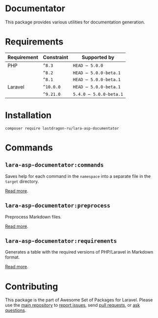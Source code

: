 # Documentator

This package provides various utilities for documentation generation.

[include:exec]: <../../dev/artisan lara-asp-documentator:requirements>
[//]: # (start: 876a9177c0e8e3722ac84e8f3888245fc9070a64a87dedfe7c9d9ba2a13b374b)
[//]: # (warning: Generated automatically. Do not edit.)

# Requirements

| Requirement  | Constraint          | Supported by |
|--------------|---------------------|------------------|
|  PHP  | `^8.3` |   `HEAD ⋯ 5.0.0`   |
|  | `^8.2` |   `HEAD ⋯ 5.0.0-beta.1`   |
|  | `^8.1` |   `HEAD ⋯ 5.0.0-beta.1`   |
|  Laravel  | `^10.0.0` |   `HEAD ⋯ 5.0.0-beta.1`   |
|  | `^9.21.0` |   `5.4.0 ⋯ 5.0.0-beta.1`   |

[//]: # (end: 876a9177c0e8e3722ac84e8f3888245fc9070a64a87dedfe7c9d9ba2a13b374b)

[include:template]: ../../docs/Shared/Installation.md ({"data": {"package": "documentator"}})
[//]: # (start: d830b5dad8950e88a29e14aa443ca509cfa19889b5c3792b00691760fb8618bb)
[//]: # (warning: Generated automatically. Do not edit.)

# Installation

```shell
composer require lastdragon-ru/lara-asp-documentator
```

[//]: # (end: d830b5dad8950e88a29e14aa443ca509cfa19889b5c3792b00691760fb8618bb)

# Commands

[include:document-list]: ./docs/Commands
[//]: # (start: 3183e17484393f086cbec523de70a97446749151d781d55ef8f480075e5c75b9)
[//]: # (warning: Generated automatically. Do not edit.)

## `lara-asp-documentator:commands`

Saves help for each command in the `namespace` into a separate file in the `target` directory.

[Read more](<docs/Commands/commands.md>).

## `lara-asp-documentator:preprocess`

Preprocess Markdown files.

[Read more](<docs/Commands/preprocess.md>).

## `lara-asp-documentator:requirements`

Generates a table with the required versions of PHP/Laravel in Markdown format.

[Read more](<docs/Commands/requirements.md>).

[//]: # (end: 3183e17484393f086cbec523de70a97446749151d781d55ef8f480075e5c75b9)

[include:file]: ../../docs/Shared/Contributing.md
[//]: # (start: 057ec3a599c54447e95d6dd2e9f0f6a6621d9eb75446a5e5e471ba9b2f414b89)
[//]: # (warning: Generated automatically. Do not edit.)

# Contributing

This package is the part of Awesome Set of Packages for Laravel. Please use the [main repository](https://github.com/LastDragon-ru/lara-asp) to [report issues](https://github.com/LastDragon-ru/lara-asp/issues), send [pull requests](https://github.com/LastDragon-ru/lara-asp/pulls), or [ask questions](https://github.com/LastDragon-ru/lara-asp/discussions).

[//]: # (end: 057ec3a599c54447e95d6dd2e9f0f6a6621d9eb75446a5e5e471ba9b2f414b89)
